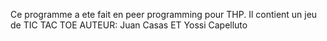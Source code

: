 Ce programme a ete fait en peer programming pour THP.
Il contient un jeu de TIC TAC TOE
AUTEUR: Juan Casas ET Yossi Capelluto
